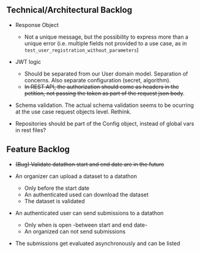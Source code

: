 
## Technical/Architectural Backlog

 * Response Object
   - Not a unique message, but the possibility to express more than a unique error (i.e. multiple fields not provided to a use case, as in `test_user_registration_without_parameters`)

 * JWT logic
   - Should be separated from our User domain model. Separation of concerns. Also separate configuration (secret, algorithm).
   - ~~In REST API, the authorization should come as headers in the petition, not passing the token as part of the request json body~~.

 * Schema validation. The actual schema validation seems to be ocurring at the use case request objects level. Rethink.

 * Repositories should be part of the Config object, instead of global vars in rest files?

## Feature Backlog

 * ~~(Bug) Validate datathon start and end date are in the future~~

 * An organizer can upload a dataset to a datathon
   - Only before the start date
   - An authenticated used can download the dataset
   - The dataset is validated

 * An authenticated user can send submissions to a datathon
   - Only when is open -between start and end date-
   - An organized can not send submissions

 * The submissions get evaluated asynchronously and can be listed
